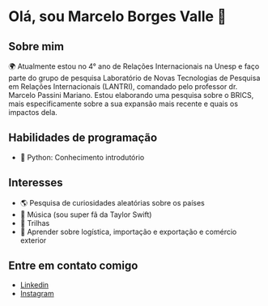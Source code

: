 # Olá, sou Marcelo Borges Valle 👋

## Sobre mim
🌍 Atualmente estou no 4° ano de Relações Internacionais na Unesp e faço parte do grupo de pesquisa Laboratório de Novas Tecnologias de Pesquisa em Relações Internacionais (LANTRI), comandado pelo professor dr. Marcelo Passini Mariano. Estou elaborando uma pesquisa sobre o BRICS, mais especificamente sobre a sua expansão mais recente e quais os impactos dela.

## Habilidades de programação
- 🐍 Python: Conhecimento introdutório

## Interesses
- 🌎 Pesquisa de curiosidades aleatórias sobre os países
- 🎵 Música (sou super fã da Taylor Swift)
- 🥾 Trilhas
- 🚢 Aprender sobre logística, importação e exportação e comércio exterior

## Entre em contato comigo
- [Linkedin](https://www.linkedin.com/in/marcelo-borges-valle/)
- [Instagram](https://www.instagram.com/marcelo_valle/)

